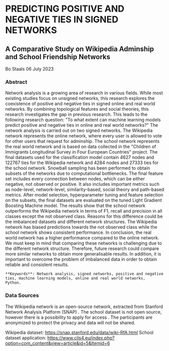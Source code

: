 # PREDICTING POSITIVE AND NEGATIVE TIES IN SIGNED NETWORKS
## A Comparative Study on Wikipedia Adminship and School Friendship Networks

Bo Staals
06 July 2023

### Abstract

Network analysis is a growing area of research in various fields. While most existing studies focus on unsigned networks, this research explores the coexistence of positive and negative ties in signed online and real world networks. By combining topological features and social theories, this research investigates the gap in previous research. This leads to the following research question: "To what extent can machine learning models predict positive and negative ties in online and real world networks?" 
The network analysis is carried out on two signed networks. The Wikipedia network represents the online network, where every user is allowed to vote for other users that request for adminship. The school network represents the real world network and is based on data collected in the "Children of Immigrants Longitudinal Survey in Four European Countries" project. The final datasets used for the classification model contain 4627 nodes and 122767 ties for the Wikipedia network and 4284 nodes and 27333 ties for the school network.
Snowball sampling has been performed to obtain subsets of the networks due to computational bottlenecks. The final feature set includes every connection between nodes, which can be either negative, not observed or positive. It also includes important metrics such as node-level, network-level, similarity-based, social theory and path-based metrics. After model selection, hyperparameter tuning and feature selection on the subsets, the final datasets are evaluated on the tuned Light Gradient Boosting Machine model. 
The results show that the school network outperforms the Wikipedia network in terms of F1, recall and precision in all classes except the not observed class. Reasons for this difference could be the imbalanced datasets and different network structures. The Wikipedia network has biased predictions towards the not observed class while the school network shows consistent performance. 
In conclusion, the real world network has a higher performance compared to the online network. We must keep in mind that comparing these networks is challenging due to the different network structure. Therefore, future research could compare more similar networks to obtain more generalisable results. In addition, it is important to overcome the problem of imbalanced data in order to obtain reliable and consistent results.

	**Keywords**: Network analysis, signed networks, positive and negative ties, machine learning models, online and real world networks, Python. 

### Data Sources
The Wikipedia network is an open-source network, extracted from Stanford Network Analysis Platform (SNAP) . The school dataset is not open source, however there is a possibility to apply for access . The participants are anonymized to protect the privacy and data will not be shared.

Wikipedia dataset: https://snap.stanford.edu/data/wiki-RfA.html
School dataset application: https://www.cils4.eu/index.php?option=com_content&view=article&id=5&Itemid=6

